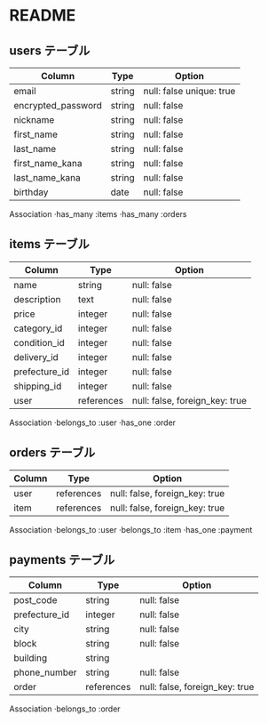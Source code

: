 # README

## users テーブル

| Column             | Type   | Option                   |
| -----------------  |--------|--------------------------|
| email              | string | null: false unique: true |
| encrypted_password | string | null: false              |
| nickname           | string | null: false              |
| first_name         | string | null: false              |
| last_name          | string | null: false              |
| first_name_kana    | string | null: false              |
| last_name_kana     | string | null: false              |
| birthday           | date | null: false                |

Association
·has_many :items
·has_many :orders


## items テーブル

| Column             | Type   | Option                   |
| -----------------  |--------|--------------------------|
| name               | string | null: false              |
| description          | text   | null: false              |
| price              | integer| null: false              |
| category_id        | integer| null: false              |
| condition_id       | integer| null: false              |
| delivery_id | integer|  null: false             |
| prefecture_id       | integer|  null: false             |
| shipping_id    | integer|  null: false             |
| user               |references|	null: false, foreign_key: true|

Association
·belongs_to :user
·has_one :order


## orders テーブル

| Column             | Type   | Option                   |
| -----------------  |--------|--------------------------|
| user               |references|	null: false, foreign_key: true|
| item               |references|	null: false, foreign_key: true|

Association
·belongs_to :user
·belongs_to :item
·has_one :payment


## payments テーブル

| Column             | Type   | Option                   |
| -----------------  |--------|--------------------------|
| post_code          | string | null: false              |
| prefecture_id      | integer| null: false              |
| city               | string | null: false              |
| block              | string | null: false              |
| building           | string |                          |
| phone_number       | string | null: false              |
| order              |references|	null: false, foreign_key: true|

Association
·belongs_to :order
 

